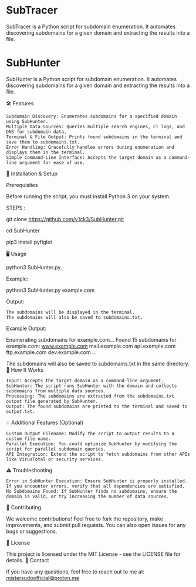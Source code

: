 # SubTracer
SubTracer is a Python script for subdomain enumeration. It automates discovering subdomains for a given domain and extracting the results into a file.

# SubHunter
SubHunter is a Python script for subdomain enumeration. It automates discovering subdomains for a given domain and extracting the results into a file. 

🛠️ Features

    Subdomain Discovery: Enumerates subdomains for a specified domain using SubHunter.
    Multiple Data Sources: Queries multiple search engines, CT logs, and DNS for subdomain data.
    Terminal & File Output: Prints found subdomains in the terminal and save them to subdomains.txt.
    Error Handling: Gracefully handles errors during enumeration and displays them in the terminal.
    Simple Command-Line Interface: Accepts the target domain as a command-line argument for ease of use.

🚀 Installation & Setup

Prerequisites

Before running the script, you must install Python 3 on your system.

STEPS :

git clone https://github.com/v1ck3/SubHunter.git

cd SubHunter

pip3 install pyfiglet

🖥️ Usage

python3 SubHunter.py <domain>

Example:

python3 SubHunter.py example.com

Output:

    The subdomains will be displayed in the terminal.
    The subdomains will also be saved to subdomains.txt.

Example Output:

Enumerating subdomains for example.com...
Found 15 subdomains for example.com:
www.example.com
mail.example.com
api.example.com
ftp.example.com
dev.example.com
...

The subdomains will also be saved to subdomains.txt in the same directory.
🔧 How It Works

    Input: Accepts the target domain as a command-line argument.
    SubHunter: The script runs SubHunter with the domain and collects subdomains from multiple data sources.
    Processing: The subdomains are extracted from the subdomains.txt output file generated by SubHunter.
    Output: The found subdomains are printed to the terminal and saved to output.txt.

💡 Additional Features (Optional)

    Custom Output Filename: Modify the script to output results to a custom file name.
    Parallel Execution: You could optimize SubHunter by modifying the script for parallel subdomain queries.
    API Integration: Extend the script to fetch subdomains from other APIs like VirusTotal or security services.

⚠️ Troubleshooting

    Error in SubHunter Execution: Ensure SubHunter is properly installed. If you encounter errors, verify that all dependencies are satisfied.
    No Subdomains Found: If SubHunter finds no subdomains, ensure the domain is valid, or try increasing the number of data sources.

🤝 Contributing

We welcome contributions! Feel free to fork the repository, make improvements, and submit pull requests. You can also open issues for any bugs or suggestions.

📄 License

This project is licensed under the MIT License - see the LICENSE file for details.
📍 Contact

If you have any questions, feel free to reach out to me at: mistersudoofficial@proton.me
